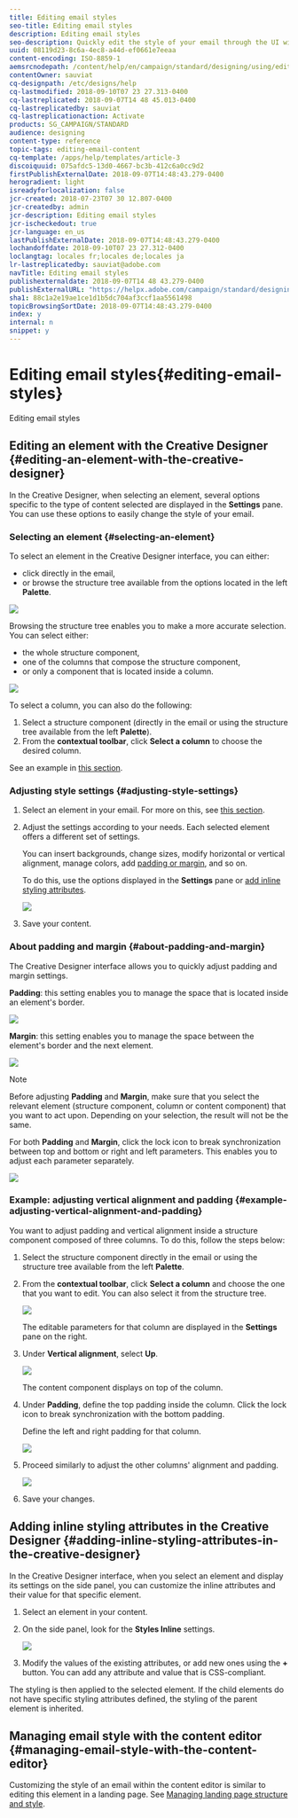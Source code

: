 ```yaml
---
title: Editing email styles
seo-title: Editing email styles
description: Editing email styles
seo-description: Quickly edit the style of your email through the UI with easily accessible settings.
uuid: 08119d23-8c6a-4ec8-a44d-ef0661e7eeaa
content-encoding: ISO-8859-1
aemsrcnodepath: /content/help/en/campaign/standard/designing/using/editing-email-styles
contentOwner: sauviat
cq-designpath: /etc/designs/help
cq-lastmodified: 2018-09-10T07 23 27.313-0400
cq-lastreplicated: 2018-09-07T14 48 45.013-0400
cq-lastreplicatedby: sauviat
cq-lastreplicationaction: Activate
products: SG_CAMPAIGN/STANDARD
audience: designing
content-type: reference
topic-tags: editing-email-content
cq-template: /apps/help/templates/article-3
discoiquuid: 075afdc5-13d0-4667-bc3b-412c6a0cc9d2
firstPublishExternalDate: 2018-09-07T14:48:43.279-0400
herogradient: light
isreadyforlocalization: false
jcr-created: 2018-07-23T07 30 12.807-0400
jcr-createdby: admin
jcr-description: Editing email styles
jcr-ischeckedout: true
jcr-language: en_us
lastPublishExternalDate: 2018-09-07T14:48:43.279-0400
lochandoffdate: 2018-09-10T07 23 27.312-0400
loclangtag: locales fr;locales de;locales ja
lr-lastreplicatedby: sauviat@adobe.com
navTitle: Editing email styles
publishexternaldate: 2018-09-07T14 48 43.279-0400
publishExternalURL: "https://helpx.adobe.com/campaign/standard/designing/using/editing-email-styles.html"
sha1: 88c1a2e19ae1ce1d1b5dc704af3ccf1aa5561498
topicBrowsingSortDate: 2018-09-07T14:48:43.279-0400
index: y
internal: n
snippet: y
---
```


# Editing email styles{#editing-email-styles}

Editing email styles

## Editing an element with the Creative Designer {#editing-an-element-with-the-creative-designer}

In the Creative Designer, when selecting an element, several options specific to the type of content selected are displayed in the **Settings** pane. You can use these options to easily change the style of your email.

### Selecting an element {#selecting-an-element}

To select an element in the Creative Designer interface, you can either:

* click directly in the email,
* or browse the structure tree available from the options located in the left **Palette**.

![](assets/des_tree_structure.png)

Browsing the structure tree enables you to make a more accurate selection. You can select either:

* the whole structure component,
* one of the columns that compose the structure component,
* or only a component that is located inside a column.

![](assets/des_tree_structure_selection.png)

To select a column, you can also do the following:

1. Select a structure component (directly in the email or using the structure tree available from the left **Palette**).
1. From the **contextual toolbar**, click **Select a column** to choose the desired column.

See an example in [this section](../../designing/using/editing-email-styles.md#example--adjusting-vertical-alignment-and-padding).

### Adjusting style settings {#adjusting-style-settings}

1. Select an element in your email. For more on this, see [this section](../../designing/using/editing-email-styles.md#selecting-an-element).
1. Adjust the settings according to your needs. Each selected element offers a different set of settings.

   You can insert backgrounds, change sizes, modify horizontal or vertical alignment, manage colors, add [padding or margin](../../designing/using/editing-email-styles.md#about-padding-and-margin), and so on.

   To do this, use the options displayed in the **Settings** pane or [add inline styling attributes](../../designing/using/editing-email-styles.md#adding-inline-styling-attributes-in-the-creative-designer).

   ![](assets/des_settings_pane.png)

1. Save your content.

### About padding and margin {#about-padding-and-margin}

The Creative Designer interface allows you to quickly adjust padding and margin settings.

**Padding**: this setting enables you to manage the space that is located inside an element's border.

![](assets/des_padding.png)

**Margin**: this setting enables you to manage the space between the element's border and the next element.

![](assets/des_margin.png)

>[!NOTE]
>
>Before adjusting **Padding** and **Margin**, make sure that you select the relevant element (structure component, column or content component) that you want to act upon. Depending on your selection, the result will not be the same.

For both **Padding** and **Margin**, click the lock icon to break synchronization between top and bottom or right and left parameters. This enables you to adjust each parameter separately.

![](assets/des_padding_lock_icon.png)

### Example: adjusting vertical alignment and padding {#example-adjusting-vertical-alignment-and-padding}

You want to adjust padding and vertical alignment inside a structure component composed of three columns. To do this, follow the steps below:

1. Select the structure component directly in the email or using the structure tree available from the left **Palette**.
1. From the **contextual toolbar**, click **Select a column** and choose the one that you want to edit. You can also select it from the structure tree.

   ![](assets/des_selecting_column.png)

   The editable parameters for that column are displayed in the **Settings** pane on the right.

1. Under **Vertical alignment**, select **Up**.

   ![](assets/des_vertical_alignment.png)

   The content component displays on top of the column.

1. Under **Padding**, define the top padding inside the column. Click the lock icon to break synchronization with the bottom padding.

   Define the left and right padding for that column.

   ![](assets/des_adjusting_padding.png)

1. Proceed similarly to adjust the other columns' alignment and padding.

   ![](assets/des_adjusting_columns.png)

1. Save your changes.

## Adding inline styling attributes in the Creative Designer {#adding-inline-styling-attributes-in-the-creative-designer}

In the Creative Designer interface, when you select an element and display its settings on the side panel, you can customize the inline attributes and their value for that specific element.

1. Select an element in your content.
1. On the side panel, look for the **Styles Inline** settings.

   ![](assets/email_designer_inlineattributes.png)

1. Modify the values of the existing attributes, or add new ones using the **+** button. You can add any attribute and value that is CSS-compliant.

The styling is then applied to the selected element. If the child elements do not have specific styling attributes defined, the styling of the parent element is inherited.

## Managing email style with the content editor {#managing-email-style-with-the-content-editor}

Customizing the style of an email within the content editor is similar to editing this element in a landing page. See [Managing landing page structure and style](../../designing/using/managing-landing-page-structure-and-style.md).
